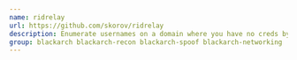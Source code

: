 ```yaml
---
name: ridrelay
url: https://github.com/skorov/ridrelay
description: Enumerate usernames on a domain where you have no creds by using SMB Relay with low priv.
group: blackarch blackarch-recon blackarch-spoof blackarch-networking
---
```

